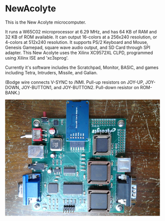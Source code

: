 # NewAcolyte

This is the New Acolyte microcomputer.  

It runs a W65C02 microprocessor at 6.29 MHz, and has 64 KB of RAM and 32 KB of ROM available.  It can output 16-colors at a 256x240 resolution, or 4-colors at 512x240 resolution.  It supports PS/2 Keyboard and Mouse, Genesis Gamepad, square wave audio output, and SD Card through SPI adapter.  This New Acolyte uses the Xilinx XC9572XL CLPD, programmed using Xilinx ISE and 'xc3sprog'.  

Currently it's software includes the Scratchpad, Monitor, BASIC, and games including Tetra, Intruders, Missile, and Galian.

(Bodge wire connects V-SYNC to /NMI. Pull-up resistors on JOY-UP, JOY-DOWN, JOY-BUTTON1, and JOY-BUTTON2. Pull-down resistor on ROM-BANK.)

<img src="NewAcolyte.jpg">
